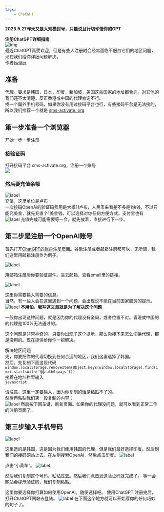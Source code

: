 ```yaml
---
tags:
    - ChatGPT
---
```


**2023.5.27昨天又是大规模封号，只能说且行切珍惜你的GPT**   

**注册ChatGPT详细指南**  
![img](https://cn.mcecy.com/image/20230325/ab2d0ea74212ffa4fac73e195d7cf3d2.png)  
最近ChatGPT真受欢迎，但是有些人注册时会经常面临不服务它们的地区问题，现在我们给你详细问题解决。  
作者[twitter](https://twitter.com/BoxMrChen)  
## 准备
代理。要求是韩国，日本，印度，新加坡，美国这些国家的地址都合适。对其他的我们还不太清楚，反正香港或中国的代理肯定不行。  
找一个国外手机号码，如果你没有用过接码平台也行，有些接码平台是无法接的，所以我们推荐一个就是 [sms-activate.  org](https://sms-activate.org/cn)
## 第一步准备一个浏览器

开始一步一步注册  
### 接验证码  
打开接码平台 sms-activate.org，注册一个账号  
![](https://lh6.googleusercontent.com/cMeZQKgY35Bnn9cqLhmZuNP4wYfgawEmklF8HfGU6vAXCsIN8WnpmZ4zwEq3lhi116Gw9epgJOGyDjVLET0skBytiuT41ZGa08crSpt1yh6gnpCni-JJjSmPYiFTj9csfrgDStp3iANCPsbHcToModOOSUvhQzQFQtdziT6A6QzMjXez82OcaIQu5h1iCA)

### 然后要充值余额  
![label](https://lh5.googleusercontent.com/yVgQqWlnP3Rk0thUlNUP7SAtU66CTD1L4HRHm5KhC_ZSfy0PdY1ANoLJRE_NRRttSCyGdBuR2WprtzCfbbyrXJ4oY99QCg4fg8lH2GbPAYc9GcZ33hPSRirWq1nFhPytxkeJ4VQgvpQlMFNDnw3RAdWcgwK-QXXPh-JqcdRE-ofSl5CM_UZDOm1o2GvWuA)  
充值，这里单位是卢布  
一次接码OpenAi的验证码费用是大概11卢布，人民币来看差不多是1块钱，不过只能充美金，就先充直个1美金钱。可以选择对你任何方便方式。支付宝也有  
![label](https://lh3.googleusercontent.com/g7fMxTmyZN6gl2uY0ZYdWebtbwrOZz7mEtdM3h1WwNGJxMcOVEeASgWk_qHmUYh68nRZ8mTuS5Wm7ZPvm8iAlDP8ChF6fDQZtLJYurScOr0SU8thZP9BKYwMPoRoMdg3OSksBQo_Z01Cxaun2knKymAItvkI51Uz8I9fZoRvDocoDD8jph-E0iJuZtLK3Q)
充值完成可能需要等一会，就先放着，直接进行下一步。  
## 第二步是注册一个OpenAI账号  
首先打开[ChatGPT的账户注册页面](https://beta.openai.com/signup)。谷歌注册或者邮箱注册都可以，无所谓，我们这里用邮箱注册作为例子。  

![label](https://lh4.googleusercontent.com/5FAoNOuw0v992RG1BreZuHjLJv1TpWYSs8Vk8nfTI4YnuKKgO-54rRHromwVnwjXGvHhdoDj0Lu_yjH2E4G4lOV2pvlgC1G-5g6SpvrVGnoxz6yQWtBiryWutOymCtW2UuHzEooXF1O-ilKMdBknLtEskP3MeaI1RZavvrDCXweIUnhdJ8t6eN1vjFoP3Q)  

用邮箱注册后你要验证邮件。进去邮箱，查看email里的链接。  

![label](https://lh6.googleusercontent.com/8bcYtPuGvpYcfLzGqi4uF1cHeuiYRW0zYwTUc5EX--LVenBC0iDtpp00UWxbvk7aJAyW08RIhpArfDORzd8N8Eko6fK7prIZxBGEcZmYZ6NlAInYo9mls9S85R-rdsos4joQfLS0-l15GIvblEyXLc3jzoht24aecm-m9CeZIui76iZX3FOWapRuigyYYQ)

这里你需要输入需要的信息。  
当然，有一些人会在这里遇到一个问题，会出现说不能在当前国家服务的提示。  
![label](https://lh5.googleusercontent.com/7R1aY59o0MNxWmlONV5KktskGbifyEAP9cn2zYxxvIMkKO5bpaLtAo-76iHN0yPcL413dUxHytKI2hOgFzDi2SShQ60NrEdhhjNTUcjKUtf3xYFNBaiDe3yDdWH90gBmDoQRuVuz3fsNuQaVxUiPqlVWYULR3dAyOB35C2MmT3kOVfWk5fMOty0MUSZ48A)
**不用怕，我写这文章就是为了解决这个问题**  

一般你出现这种问题，就是因为你的代理没有全局，或者位置不对。香港或中国的的代理是100%无法通过的。    

这个问题是非常神奇的，只要你出现了这个提示，那么你接下来怎么切换代理，都是没用的。现在提供给你你一招解决。  

解决地区问题  
先，你要把你的代理切换到任何合适的地区，我们这里选择了韩国。  
然后，先复制下面这段代码  
`
window.localStorage.removeItem(Object.keys(window.localStorage).find(i=>i.startsWith('@@auth0spajs')))
`  
接着在地址栏里输入  
`javascript:`  

请注意，这里一定要输入，因为你复制的话是粘贴不了的。  
然后再粘贴我们第一段复制的内容：  
![label](https://lh6.googleusercontent.com/nZPZ-jlp6ZW_4DH6YpIPFJJGsL6Dz6g2_P3JcGlg8C18mvcmLSLC3FKI7cVeSLe-A0yq_8IdlocOGcmPmF0f7K-IHlQZSWekYbyi6kZXAbMC_mSovCG58f5EQuhDLydd9PWCf3eM47A2YNY790U11ka0Qw1PYUuhL3LyTnegsRRuMc9aTzX8FifLl2WOZg)
然后按下回车键，刷新页面。如果你的代理没问题，就可以看到正常工作的注册页面了。
## 第三步输入手机号码
![label](https://lh5.googleusercontent.com/-P8__DqW8L2ALL1R-prXR67miAndgWSKd1nyRVX6GIOLqqBM-pIYr9-ItBB4Y-dvbK4IsVomBl7ZLrHr60rkJIPh6ra1293C7CNKIgNGo0nRChZQSH4BnAtJ1IZfjJRZDhGnfNp_aGlo_O46QOChyz5REw0Xu3nOP2yqJSQmKRXbIP1xaWhiVmlAHtXE3g)

这里选的是韩国，这是因为我们使用韩国的代理，但是我们最好选择印度。然后到我们的接码网站上去。在左侧搜索OpenAi，然后点击印度。
![label](https://lh6.googleusercontent.com/CF_2ilYYa3bJndavHZkG2CRuKOIBnI_pRd7ljOik61P42vHUdfGN-yOautzgUI9Jty04jdoqf9tOQdsAfSlqKDO-SQwyrzS9JvriuPwO3UD7MlMJgbZi_E4M76FhzcL8X5zz8HewvTtwOCHziihUKESUovjR2f8pVg5QYF5gVWxCIOpJJ5NhKP2uruGrJA)
 
点击”小黄车”。
![label](https://lh5.googleusercontent.com/DSqE8eZhRe_v_jftZH4nf7KN74jL5ll3WqWeVQHd3EznubDpdsb2Tp9iI5R8dRtF9ZTlG5hZw2vaP3ihm-Ottk-1Yf6NSku7jdYAEM6APR8HwuLZbF_6dVe6uvtN0Ay9NlqhWiPyhnpeFkXnlsBXWPBA006_Li5SeuIzLLrceyTVw_ja71xCLaqK3v3HDw)

然后我们复制这个号码，粘贴过去。然后我们点击发送验证码就完成了。
等一会网站会提示验证码，我们复制粘贴。

这里你要选择你打算如何使用OpenAI。随便选择吧。
使用ChatGPT
注册完后，打开ChatGPT网站去登陆。
![label](https://lh3.googleusercontent.com/6ZdsiN3icfui0AdbF5_D5gRsK6BGlNBbNYusO4jrPHzZOJYov0zE9qukPwlA1jmGET4og0s9oYlZ0cHtaM1Ty8nW9BpnHxf14SZ9Jkq7NrgTfYC7qwx8fl4IpRykNdcRic4dAiQ3c_VRrLe8E7MNdZEAf9prceEdOAd6btO5FiWDOXt8VTu0PJz8Iq69Cg)
在下面这个地方就可以开始写你的任何巧妙的句子了。  
